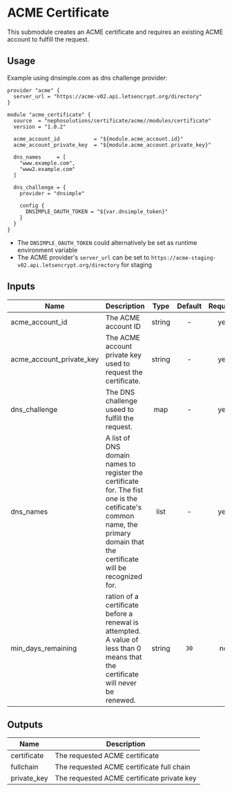 # ACME Certificate

This submodule creates an ACME certificate and requires an existing ACME account to fulfill the request.

## Usage

Example using dnsimple.com as dns challenge provider:

```hcl
provider "acme" {  
  server_url = "https://acme-v02.api.letsencrypt.org/directory"
}

module "acme_certificate" {
  source  = "nephosolutions/certificate/acme//modules/certificate"
  version = "1.0.2"

  acme_account_id           = "${module.acme_account.id}"
  acme_account_private_key  = "${module.acme_account.private_key}"

  dns_names     = [
    "www.example.com",
    "www2.example.com"
  ]

  dns_challenge = {
    provider = "dnsimple"

    config {
      DNSIMPLE_OAUTH_TOKEN = "${var.dnsimple_token}"
    }
  }
}
```

* The `DNSIMPLE_OAUTH_TOKEN` could alternatively be set as runtime environment variable
* The ACME provider's `server_url` can be set to `https://acme-staging-v02.api.letsencrypt.org/directory` for staging

## Inputs

| Name | Description | Type | Default | Required |
|------|-------------|:----:|:-----:|:-----:|
| acme\_account\_id | The ACME account ID | string | - | yes |
| acme\_account\_private\_key | The ACME account private key used to request the certificate. | string | - | yes |
| dns\_challenge | The DNS challenge useed to fulfill the request. | map | - | yes |
| dns\_names | A list of DNS domain names to register the certificate for. The fist one is the cetificate's common name, the primary domain that the certificate will be recognized for. | list | - | yes |
| min\_days\_remaining | ration of a certificate before a renewal is attempted. A value of less than 0 means that the certificate will never be renewed. | string | `30` | no |

## Outputs

| Name | Description |
|------|-------------|
| certificate | The requested ACME certificate |
| fullchain | The requested ACME certificate full chain |
| private\_key | The requested ACME certificate private key |

[1]: https://www.terraform.io/docs/providers/acme/r/certificate.html#using-dns-challenges
